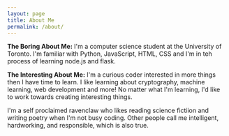 ```yaml
---
layout: page
title: About Me
permalink: /about/
---
```


<b>The Boring About Me:</b> I'm a computer science student at the University of Toronto. 
I'm familiar with Python, JavaScript, HTML, CSS and I'm in teh process of learning node.js and flask. 

<b>The Interesting About Me:</b> I'm a curious coder interested in more things then I have time to learn.
I like learning about cryptography, machine learning, web development and more! No matter what I'm learning, 
I'd like to work towards creating interesting things. 

I'm a self proclaimed ravenclaw who likes reading science fictiion and writing poetry when I'm not busy
coding. Other people call me intelligent, hardworking, and responsible, which is also true. 




